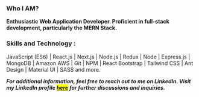 ### Who I AM?
**Enthusiastic Web Application Developer. Proficient in full-stack development, particularly the MERN Stack.**

### Skills and Technology :
JavaScript (ES6) | React.js | Next.js | Node.js | Redux | Node | Express.js | MongoDB | Amazon AWS | Git | NPM | React Bootstrap | Tailwind CSS | Ant Design | Material UI | SASS and more.

***For additional information, feel free to reach out to me on LinkedIn. 
Visit my LinkedIn profile <mark>[here](https://www.linkedin.com/in/mdsajibshikder/)</mark> for further discussions and inquiries.***
